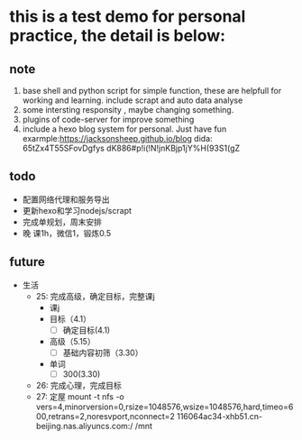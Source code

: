 # this is a test demo for personal practice, the detail is below:
## note
1. base shell and python script for simple function, these are helpfull for working and learning. include scrapt and auto data analyse
2. some intersting responsity , maybe changing something.
3. plugins of code-server for improve something
4. include a hexo blog system for personal. Just have fun
exarmple:https://jacksonsheep.github.io/blog
dida:  65tZx4T55SFovDgfys  dK886#p!i(!N!jnKBjp1jY%H(93S1(gZ

## todo
- 配置网络代理和服务导出
- 更新hexo和学习nodejs/scrapt
- 完成单规划，周末安排
- 晚 课1h，微信1，锻炼0.5
## future
- 生活
  - 25: 完成高级，确定目标，完整课j
    - 课j
    - 目标（4.1）
      - [ ] 确定目标(4.1)
    - 高级（5.15）
      - [ ] 基础内容初筛（3.30）
    - 单词
      - [ ] 300(3.30)
  - 26: 完成心理，完成目标
  - 27: 定屋
mount -t nfs -o vers=4,minorversion=0,rsize=1048576,wsize=1048576,hard,timeo=600,retrans=2,noresvport,nconnect=2 116064ac34-xhb51.cn-beijing.nas.aliyuncs.com:/ /mnt
